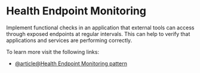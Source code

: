 # Health Endpoint Monitoring

Implement functional checks in an application that external tools can access through exposed endpoints at regular intervals. This can help to verify that applications and services are performing correctly.

To learn more visit the following links:

- [@article@Health Endpoint Monitoring pattern](https://learn.microsoft.com/en-us/azure/architecture/patterns/health-endpoint-monitoring)
